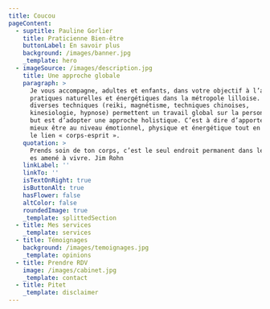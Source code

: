 ```yaml
---
title: Coucou
pageContent:
  - suptitle: Pauline Gorlier
    title: Praticienne Bien-être
    buttonLabel: En savoir plus
    background: /images/banner.jpg
    _template: hero
  - imageSource: /images/description.jpg
    title: Une approche globale
    paragraph: >
      Je vous accompagne, adultes et enfants, dans votre objectif à l’aide de
      pratiques naturelles et énergétiques dans la métropole lilloise. Mes
      diverses techniques (reiki, magnétisme, techniques chinoises,
      kinesiologie, hypnose) permettent un travail global sur la personne. Mon
      but est d’adopter une approche holistique. C’est à dire d’apporter un
      mieux être au niveau émotionnel, physique et énergétique tout en faisant
      le lien « corps-esprit ».
    quotation: >
      Prends soin de ton corps, c’est le seul endroit permanent dans lequel tu
      es amené à vivre. Jim Rohn
    linkLabel: ''
    linkTo: ''
    isTextOnRight: true
    isButtonAlt: true
    hasFlower: false
    altColor: false
    roundedImage: true
    _template: splittedSection
  - title: Mes services
    _template: services
  - title: Témoignages
    background: /images/temoignages.jpg
    _template: opinions
  - title: Prendre RDV
    image: /images/cabinet.jpg
    _template: contact
  - title: Pitet
    _template: disclaimer
---
```


